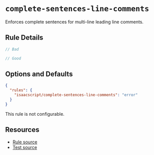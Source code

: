 # `complete-sentences-line-comments`

Enforces complete sentences for multi-line leading line comments.

## Rule Details

```ts
// Bad

// Good
```

## Options and Defaults

```json
{
  "rules": {
    "isaacscript/complete-sentences-line-comments": "error"
  }
}
```

This rule is not configurable.

## Resources

- [Rule source](../../src/rules/complete-sentences-line-comments.ts)
- [Test source](../../tests/rules/complete-sentences-line-comments.test.ts)
